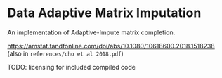 # Data Adaptive Matrix Imputation

An implementation of Adaptive-Impute matrix completion. 

https://amstat.tandfonline.com/doi/abs/10.1080/10618600.2018.1518238 (also in `references/cho et al 2018.pdf`)

TODO: licensing for included compiled code
